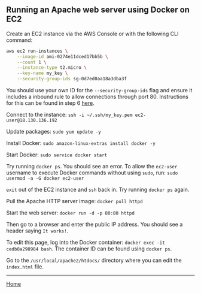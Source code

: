 ## Running an Apache web server using Docker on EC2

Create an EC2 instance via the AWS Console or with the following CLI command:

```bash
aws ec2 run-instances \
    --image-id ami-0274e11dced17bb5b \
    --count 1 \
    --instance-type t2.micro \
    --key-name my_key \
    --security-group-ids sg-0d7ed0aa18a3dba3f
```

You should use your own ID for the `--security-group-ids` flag and ensure it includes a inbound rule to allow connections through port 80.  Instructions for this can be found in step 6 [here](https://docs.aws.amazon.com/AWSEC2/latest/UserGuide/install-LAMP.html).

Connect to the instance: `ssh -i ~/.ssh/my_key.pem ec2-user@18.130.136.192`

Update packages: `sudo yum update -y`

Install Docker: `sudo amazon-linux-extras install docker -y`

Start Docker: `sudo service docker start`

Try running `docker ps`.  You should see an error.  To allow the `ec2-user` username to execute Docker commands without using `sudo`, run: `sudo usermod -a -G docker ec2-user`

`exit` out of the EC2 instance and `ssh` back in.  Try running `docker ps` again.

Pull the Apache HTTP server image: `docker pull httpd`

Start the web server: `docker run -d -p 80:80 httpd`

Then go to a browser and enter the public IP address.  You should see a header saying `It works!`.

To edit this page, log into the Docker container: `docker exec -it cedb8a298984 bash`.  The container ID can be found using `docker ps`.

Go to the `/usr/local/apache2/htdocs/` directory where you can edit the `index.html` file.

---
[Home](../index.md)
